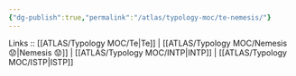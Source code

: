 ```yaml
---
{"dg-publish":true,"permalink":"/atlas/typology-moc/te-nemesis/"}
---
```


Links :: [[ATLAS/Typology MOC/Te\|Te]] | [[ATLAS/Typology MOC/Nemesis 😟\|Nemesis 😟]] | [[ATLAS/Typology MOC/INTP\|INTP]] | [[ATLAS/Typology MOC/ISTP\|ISTP]]
